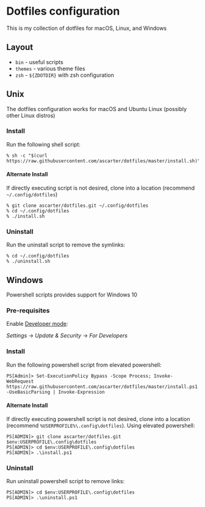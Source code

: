 # Dotfiles configuration

This is my collection of dotfiles for macOS, Linux, and Windows

## Layout

* `bin` - useful scripts
* `themes` - various theme files
* `zsh` - `${ZDOTDIR}` with zsh configuration

## Unix

The dotfiles configuration works for macOS and Ubuntu Linux (possibly other Linux distros)

### Install

Run the following shell script:

```
% sh -c "$(curl https://raw.githubusercontent.com/ascarter/dotfiles/master/install.sh)"
```

#### Alternate Install

If directly executing script is not desired, clone into a location (recommend `~/.config/dotfiles`)

```
% git clone ascarter/dotfiles.git ~/.config/dotfiles
% cd ~/.config/dotfiles
% ./install.sh
```

### Uninstall

Run the uninstall script to remove the symlinks:

```
% cd ~/.config/dotfiles
% ./uninstall.sh
```

## Windows

Powershell scripts provides support for Windows 10

### Pre-requisites

Enable [Developer mode](https://www.hanselman.com/blog/Windows10DeveloperMode.aspx):

*Settings* -> *Update & Security* -> *For Developers*

### Install

Run the following powershell script from elevated powershell:

```
PS[Admin]> Set-ExecutionPolicy Bypass -Scope Process; Invoke-WebRequest https://raw.githubusercontent.com/ascarter/dotfiles/master/install.ps1 -UseBasicParsing | Invoke-Expression
```

#### Alternate Install

If directly executing powershell script is not desired, clone into a location (recommend `%USERPROFILE%\.config\dotfiles`). Using elevated powershell:

```
PS[ADMIN]> git clone ascarter/dotfiles.git $env:USERPROFILE\.config\dotfiles
PS[ADMIN]> cd $env:USERPROFILE\.config\dotfiles
PS[ADMIN]> .\install.ps1
```

### Uninstall

Run uninstall powershell script to remove links:

```
PS[ADMIN]> cd $env:USERPROFILE\.config\dotfiles
PS[ADMIN]> .\uninstall.ps1
